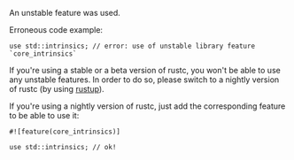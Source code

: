 An unstable feature was used.

Erroneous code example:

```compile_fail,E0658
use std::intrinsics; // error: use of unstable library feature `core_intrinsics`
```

If you're using a stable or a beta version of rustc, you won't be able to use
any unstable features. In order to do so, please switch to a nightly version of
rustc (by using [rustup]).

If you're using a nightly version of rustc, just add the corresponding feature
to be able to use it:

```
#![feature(core_intrinsics)]

use std::intrinsics; // ok!
```

[rustup]: https://rust-lang.github.io/rustup/concepts/channels.html
